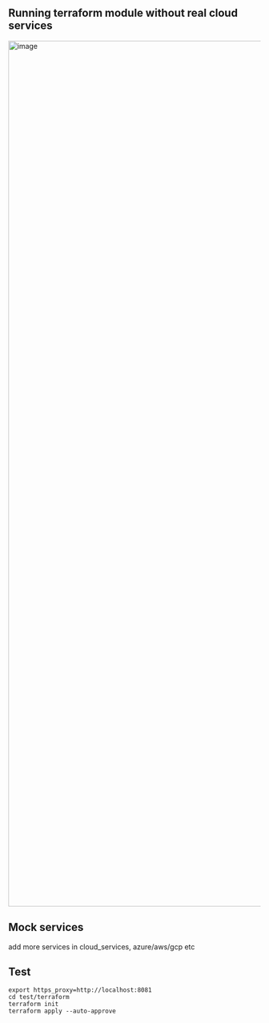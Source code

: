 Running terraform module without real cloud services
---
<img width="1729" alt="image" src="https://github.com/user-attachments/assets/da03b474-4294-4e68-badc-18a8476fdd3c">

Mock services
---
add more services in cloud_services, azure/aws/gcp etc

Test
---
````
export https_proxy=http://localhost:8081  
cd test/terraform  
terraform init   
terraform apply --auto-approve
````



